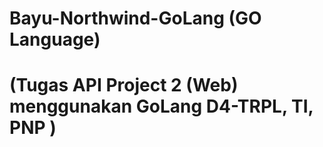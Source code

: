 # Bayu-Northwind-GoLang (GO Language)
# (Tugas API Project 2 (Web) menggunakan GoLang D4-TRPL, TI, PNP )  
